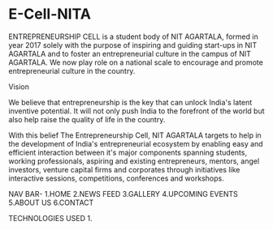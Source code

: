 # E-Cell-NITA
ENTREPRENEURSHIP CELL is a student body of NIT AGARTALA, formed in year 2017 solely with the purpose of inspiring and guiding start-ups in NIT AGARTALA and to foster an entrepreneurial culture in the campus of NIT AGARTALA. We now play role on a national scale to encourage and promote entrepreneurial culture in the country.

Vision

We believe that entrepreneurship is the key that can unlock India's latent inventive potential. It will not only push India to the forefront of the world but also help raise the quality of life in the country.

With this belief The Entrepreneurship Cell, NIT AGARTALA targets to help in the development of India's entrepreneurial ecosystem by enabling easy and efficient interaction between it's major components spanning students, working professionals, aspiring and existing entrepreneurs, mentors, angel investors, venture capital firms and corporates through initiatives like interactive sessions, competitions, conferences and workshops.

NAV BAR- 
1.HOME
2.NEWS FEED
3.GALLERY
4.UPCOMING EVENTS
5.ABOUT US
6.CONTACT 

TECHNOLOGIES USED
1.
